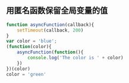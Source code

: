 ## 用匿名函数保留全局变量的值 

``` javascript
function asyncFunction(callback){
	setTimeout(callback, 200)
}
var color = 'blue';
(function(color){
    asyncFunction(function(){
        console.log('The color is ' + color)
    })
})(color)
color = 'green'
```

